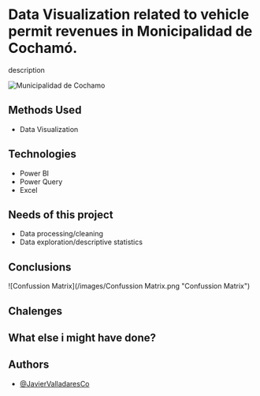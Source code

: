 # Data Visualization related to vehicle permit revenues in Monicipalidad de Cochamó.

description

![Municipalidad de Cochamo](/Images/escudocochamo-1 "Municipalidad de Cochamo")


## Methods Used

 - Data Visualization 


## Technologies

- Power BI
- Power Query
- Excel


## Needs of this project

- Data processing/cleaning
- Data exploration/descriptive statistics

## Conclusions


![Confussion Matrix](/images/Confussion Matrix.png "Confussion Matrix")

## Chalenges



## What else i might have done?


## Authors

- [@JavierValladaresCo](https://www.github.com/JavierValladaresCo)
